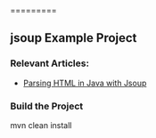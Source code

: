 =========

## jsoup Example Project

### Relevant Articles: 
- [Parsing HTML in Java with Jsoup](https://www.baeldung.com/java-with-jsoup)

### Build the Project

mvn clean install
